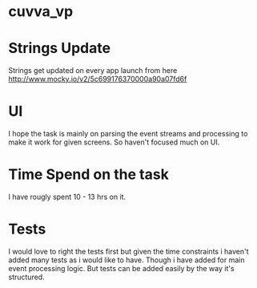 # cuvva_vp

# Strings Update
   Strings get updated on every app launch from here http://www.mocky.io/v2/5c699176370000a90a07fd6f

# UI
   I hope the task is mainly on parsing the event streams and processing to make it work for given screens. So haven't focused much on UI.   
   
# Time Spend on the task
   I have rougly spent 10 - 13 hrs on it.
  
# Tests
   I would love to right the tests first but given the time constraints i haven't added many tests as i would like to have. Though i have added for main event processing logic. But tests can be added easily by the way it's structured.
